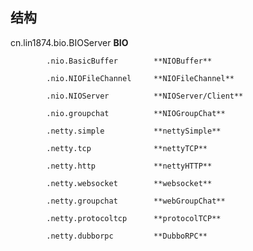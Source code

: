 ## 结构
  cn.lin1874.bio.BIOServer          **BIO**
  
            .nio.BasicBuffer        **NIOBuffer**
            
            .nio.NIOFileChannel     **NIOFileChannel**
            
            .nio.NIOServer          **NIOServer/Client**
           
            .nio.groupchat          **NIOGroupChat**
            
            .netty.simple           **nettySimple**
            
            .netty.tcp              **nettyTCP**
            
            .netty.http             **nettyHTTP**
            
            .netty.websocket        **websocket**
            
            .netty.groupchat        **webGroupChat**
            
            .netty.protocoltcp      **protocolTCP**
            
            .netty.dubborpc         **DubboRPC**
